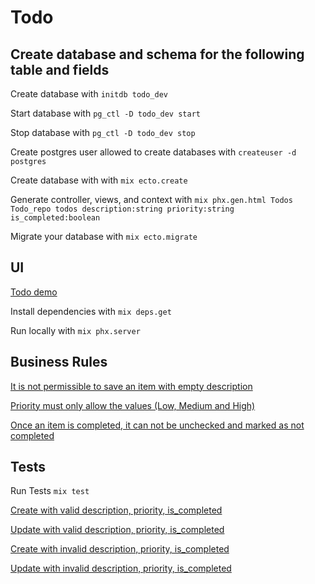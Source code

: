 # Todo

## Create database and schema for the following table and fields

Create database with `initdb todo_dev`

Start database with `pg_ctl -D todo_dev start`

Stop database with `pg_ctl -D todo_dev stop`

Create postgres user allowed to create databases with `createuser -d postgres`

Create database with with `mix ecto.create`

Generate controller, views, and context with `mix phx.gen.html Todos Todo_repo todos description:string priority:string is_completed:boolean`

Migrate your database with `mix ecto.migrate`


## UI

[Todo demo](http://65.49.81.74:4000/)

Install dependencies with `mix deps.get`

Run locally with `mix phx.server`


## Business Rules

[It is not permissible to save an item with empty description](https://github.com/jackc12/todo/blob/49a5ef63d3fd6301c94757f0b3f21bd47ae18233/lib/todo/todos/todo_repo.ex#L17)

[Priority must only allow the values (Low, Medium and High)](https://github.com/jackc12/todo/blob/49a5ef63d3fd6301c94757f0b3f21bd47ae18233/lib/todo/todos/todo_repo.ex#L18)

[Once an item is completed, it can not be unchecked and marked as not completed](https://github.com/jackc12/todo/blob/49a5ef63d3fd6301c94757f0b3f21bd47ae18233/lib/todo/todos.ex#L84)


## Tests

Run Tests
`mix test`

[Create with valid description, priority, is_completed](https://github.com/jackc12/todo/blob/49a5ef63d3fd6301c94757f0b3f21bd47ae18233/test/todo/todos_test.exs#L23)

[Update with valid description, priority, is_completed](https://github.com/jackc12/todo/blob/49a5ef63d3fd6301c94757f0b3f21bd47ae18233/test/todo/todos_test.exs#L36)

[Create with invalid description, priority, is_completed](https://github.com/jackc12/todo/blob/49a5ef63d3fd6301c94757f0b3f21bd47ae18233/test/todo/todos_test.exs#L32)

[Update with invalid description, priority, is_completed](https://github.com/jackc12/todo/blob/49a5ef63d3fd6301c94757f0b3f21bd47ae18233/test/todo/todos_test.exs#L46)
